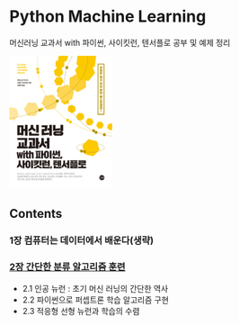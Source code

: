 # Python Machine Learning

머신러닝 교과서 with 파이썬, 사이킷런, 텐서플로 공부 및 예제 정리

<img src="./book_img.jpg" alt="book_img" style="zoom: 40%;" align="left;" />



## Contents

### 1장 컴퓨터는 데이터에서 배운다(생략)

### [2장 간단한 분류 알고리즘 훈련](./ch2)
- 2.1 인공 뉴런 : 초기 머신 러닝의 간단한 역사
- 2.2 파이썬으로 퍼셉트론 학습 알고리즘 구현
- 2.3 적응형 선형 뉴런과 학습의 수렴
